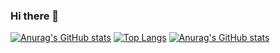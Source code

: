 ### Hi there 👋
[![Anurag's GitHub stats](https://github-readme-stats.vercel.app/api?username=aaaaaaaaaaaaaron)](https://github.com/anuraghazra/github-readme-stats)
[![Top Langs](https://github-readme-stats.vercel.app/api/top-langs/?username=aaaaaaaaaaaaaron&layout=compact)](https://github.com/anuraghazra/github-readme-stats)
[![Anurag's GitHub stats](https://github-readme-stats.vercel.app/api?username=aaaaaaaaaaaaaron)](https://github.com/anuraghazra/github-readme-stats)
<!--
**aaaaaaaaaaaaaron/aaaaaaaaaaaaaron** is a ✨ _special_ ✨ repository because its `README.md` (this file) appears on your GitHub profile.

Here are some ideas to get you started:

- 🔭 I’m currently working on ...
- 🌱 I’m currently learning ...
- 👯 I’m looking to collaborate on ...
- 🤔 I’m looking for help with ...
- 💬 Ask me about ...
- 📫 How to reach me: ...
- 😄 Pronouns: ...
- ⚡ Fun fact: ...
-->

